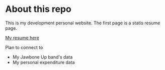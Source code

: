 About this repo
==================
This is my development personal website. The first page is a statis resume page.  

[My resume here](http://roboxue.herokuapp.com)

Plan to connect to
* My Jawbone Up band's data
* My personal expenditure data
